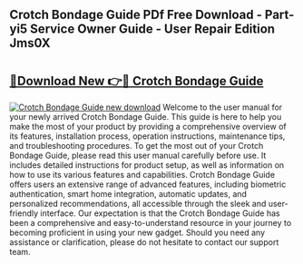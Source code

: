 ## Crotch Bondage Guide PDf Free Download - Part-yi5 Service Owner Guide - User Repair Edition Jms0X

# <h2><a href="http://bc84725.oget.top/?id=Crotch+Bondage+Guide">🔗Download New 👉🔴 Crotch Bondage Guide</a></h2>

[![Crotch Bondage Guide new download](https://i.imgur.com/5g1atiW.png)](http://bc84725.oget.top/?id=Crotch+Bondage+Guide)
Welcome to the user manual for your newly arrived Crotch Bondage Guide. This guide is here to help you make the most of your product by providing a comprehensive overview of its features, installation process, operation instructions, maintenance tips, and troubleshooting procedures. To get the most out of your Crotch Bondage Guide, please read this user manual carefully before use. It includes detailed instructions for product setup, as well as information on how to use its various features and capabilities. Crotch Bondage Guide offers users an extensive range of advanced features, including biometric authentication, smart home integration, automatic updates, and personalized recommendations, all accessible through the sleek and user-friendly interface. Our expectation is that the Crotch Bondage Guide has been a comprehensive and easy-to-understand resource in your journey to becoming proficient in using your new gadget. Should you need any assistance or clarification, please do not hesitate to contact our support team.
